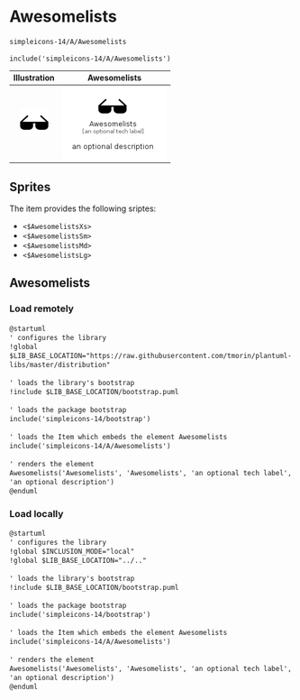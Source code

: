 # Awesomelists


```text
simpleicons-14/A/Awesomelists
```

```text
include('simpleicons-14/A/Awesomelists')
```



| Illustration | Awesomelists |
| :---: | :---: |
| ![illustration for Illustration](../../simpleicons-14/A/Awesomelists.png) | ![illustration for Awesomelists](../../simpleicons-14/A/Awesomelists.Local.png) |



## Sprites
The item provides the following sriptes:

- `<$AwesomelistsXs>`
- `<$AwesomelistsSm>`
- `<$AwesomelistsMd>`
- `<$AwesomelistsLg>`





## Awesomelists

### Load remotely
```plantuml
@startuml
' configures the library
!global $LIB_BASE_LOCATION="https://raw.githubusercontent.com/tmorin/plantuml-libs/master/distribution"

' loads the library's bootstrap
!include $LIB_BASE_LOCATION/bootstrap.puml

' loads the package bootstrap
include('simpleicons-14/bootstrap')

' loads the Item which embeds the element Awesomelists
include('simpleicons-14/A/Awesomelists')

' renders the element
Awesomelists('Awesomelists', 'Awesomelists', 'an optional tech label', 'an optional description')
@enduml
```

### Load locally
```plantuml
@startuml
' configures the library
!global $INCLUSION_MODE="local"
!global $LIB_BASE_LOCATION="../.."

' loads the library's bootstrap
!include $LIB_BASE_LOCATION/bootstrap.puml

' loads the package bootstrap
include('simpleicons-14/bootstrap')

' loads the Item which embeds the element Awesomelists
include('simpleicons-14/A/Awesomelists')

' renders the element
Awesomelists('Awesomelists', 'Awesomelists', 'an optional tech label', 'an optional description')
@enduml
```

